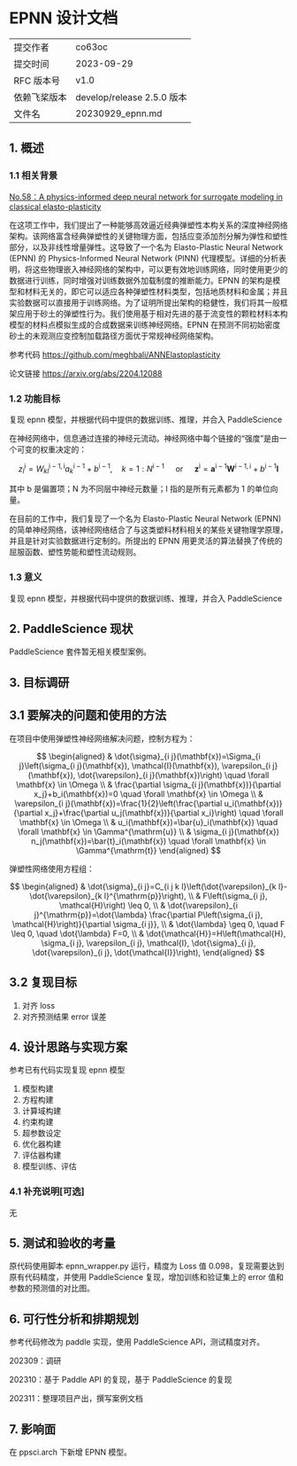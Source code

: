 # EPNN 设计文档

|              |                            |
| ------------ | -------------------------- |
| 提交作者     | co63oc                     |
| 提交时间     | 2023-09-29                 |
| RFC 版本号   | v1.0                       |
| 依赖飞桨版本 | develop/release 2.5.0 版本 |
| 文件名       | 20230929_epnn.md           |

## 1. 概述

### 1.1 相关背景

[No.58：A physics-informed deep neural network for surrogate modeling in classical elasto-plasticity](https://github.com/PaddlePaddle/community/blob/master/hackathon/hackathon_5th/%E3%80%90PaddlePaddle%20Hackathon%205th%E3%80%91%E5%BC%80%E6%BA%90%E8%B4%A1%E7%8C%AE%E4%B8%AA%E4%BA%BA%E6%8C%91%E6%88%98%E8%B5%9B%E7%A7%91%E5%AD%A6%E8%AE%A1%E7%AE%97%E4%BB%BB%E5%8A%A1%E5%90%88%E9%9B%86.md#no58a-physics-informed-deep-neural-network-for-surrogate-modeling-in-classical-elasto-plasticity)

在这项工作中，我们提出了一种能够高效逼近经典弹塑性本构关系的深度神经网络架构。该网络富含经典弹塑性的关键物理方面，包括应变添加剂分解为弹性和塑性部分，以及非线性增量弹性。这导致了一个名为 Elasto-Plastic Neural Network (EPNN) 的 Physics-Informed Neural Network (PINN) 代理模型。详细的分析表明，将这些物理嵌入神经网络的架构中，可以更有效地训练网络，同时使用更少的数据进行训练，同时增强对训练数据外加载制度的推断能力。EPNN 的架构是模型和材料无关的，即它可以适应各种弹塑性材料类型，包括地质材料和金属；并且实验数据可以直接用于训练网络。为了证明所提出架构的稳健性，我们将其一般框架应用于砂土的弹塑性行为。我们使用基于相对先进的基于流变性的颗粒材料本构模型的材料点模拟生成的合成数据来训练神经网络。EPNN 在预测不同初始密度砂土的未观测应变控制加载路径方面优于常规神经网络架构。

参考代码 <https://github.com/meghbali/ANNElastoplasticity>

论文链接 <https://arxiv.org/abs/2204.12088>

### 1.2 功能目标

复现 epnn 模型，并根据代码中提供的数据训练、推理，并合入 PaddleScience

在神经网络中，信息通过连接的神经元流动。神经网络中每个链接的“强度”是由一个可变的权重决定的：

$$
z_l^{\mathrm{i}}=W_{k l}^{\mathrm{i}-1, \mathrm{i}} a_k^{\mathrm{i}-1}+b^{\mathrm{i}-1}, \quad k=1: N^{\mathrm{i}-1} \quad \text { or } \quad \mathbf{z}^{\mathrm{i}}=\mathbf{a}^{\mathrm{i}-1} \mathbf{W}^{\mathrm{i}-1, \mathrm{i}}+b^{\mathrm{i}-1} \mathbf{I}
$$

其中 b 是偏置项；N 为不同层中神经元数量；I 指的是所有元素都为 1 的单位向量。

在目前的工作中，我们复现了一个名为 Elasto-Plastic Neural Network (EPNN) 的简单神经网络，该神经网络结合了与这类塑料材料相关的某些关键物理学原理，并且是针对实验数据进行定制的。所提出的 EPNN 用更灵活的算法替换了传统的屈服函数、塑性势能和塑性流动规则。

### 1.3 意义

复现 epnn 模型，并根据代码中提供的数据训练、推理，并合入 PaddleScience

## 2. PaddleScience 现状

PaddleScience 套件暂无相关模型案例。

## 3. 目标调研

## 3.1 要解决的问题和使用的方法

在项目中使用弹塑性神经网络解决问题，控制方程为：

$$
\begin{aligned}
& \dot{\sigma}_{i j}(\mathbf{x})=\Sigma_{i j}\left(\sigma_{i j}(\mathbf{x}), \mathcal{I}(\mathbf{x}), \varepsilon_{i j}(\mathbf{x}), \dot{\varepsilon}_{i j}(\mathbf{x})\right) \quad \forall \mathbf{x} \in \Omega \\
& \frac{\partial \sigma_{i j}(\mathbf{x})}{\partial x_j}+b_i(\mathbf{x})=0 \quad \forall \mathbf{x} \in \Omega \\
& \varepsilon_{i j}(\mathbf{x})=\frac{1}{2}\left(\frac{\partial u_i(\mathbf{x})}{\partial x_j}+\frac{\partial u_j(\mathbf{x})}{\partial x_i}\right) \quad \forall \mathbf{x} \in \Omega \\
& u_i(\mathbf{x})=\bar{u}_i(\mathbf{x}) \quad \forall \mathbf{x} \in \Gamma^{\mathrm{u}} \\
& \sigma_{i j}(\mathbf{x}) n_j(\mathbf{x})=\bar{t}_i(\mathbf{x}) \quad \forall \mathbf{x} \in \Gamma^{\mathrm{t}}
\end{aligned}
$$

弹塑性网络使用方程组：

$$
\begin{aligned}
& \dot{\sigma}_{i j}=C_{i j k l}\left(\dot{\varepsilon}_{k l}-\dot{\varepsilon}_{k l}^{\mathrm{p}}\right), \\
& F\left(\sigma_{i j}, \mathcal{H}\right) \leq 0, \\
& \dot{\varepsilon}_{i j}^{\mathrm{p}}=\dot{\lambda} \frac{\partial P\left(\sigma_{i j}, \mathcal{H}\right)}{\partial \sigma_{i j}}, \\
& \dot{\lambda} \geq 0, \quad F \leq 0, \quad \dot{\lambda} F=0, \\
& \dot{\mathcal{H}}=H\left(\mathcal{H}, \sigma_{i j}, \varepsilon_{i j}, \mathcal{I}, \dot{\sigma}_{i j}, \dot{\varepsilon}_{i j}, \dot{\mathcal{I}}\right),
\end{aligned}
$$

## 3.2 复现目标

1. 对齐 loss
2. 对齐预测结果 error 误差

## 4. 设计思路与实现方案

参考已有代码实现复现 epnn 模型

1. 模型构建
2. 方程构建
3. 计算域构建
4. 约束构建
5. 超参数设定
6. 优化器构建
7. 评估器构建
8. 模型训练、评估

### 4.1 补充说明[可选]

无

## 5. 测试和验收的考量

原代码使用脚本 epnn_wrapper.py 运行，精度为 Loss 值 0.098，复现需要达到原有代码精度，并使用 PaddleScience 复现，增加训练和验证集上的 error 值和参数的预测值的对比图。

## 6. 可行性分析和排期规划

参考代码修改为 paddle 实现，使用 PaddleScience API，测试精度对齐。

202309：调研

202310：基于 Paddle API 的复现，基于 PaddleScience 的复现

202311：整理项目产出，撰写案例文档

## 7. 影响面

在 ppsci.arch 下新增 EPNN 模型。
